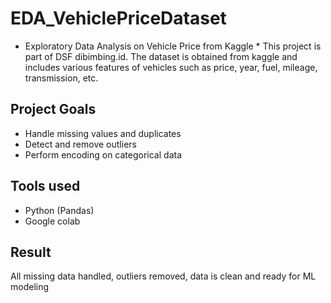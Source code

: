 # EDA_VehiclePriceDataset
* Exploratory Data Analysis on Vehicle Price from Kaggle *
This project is part of DSF dibimbing.id.
The dataset is obtained from kaggle and includes various features of vehicles such as price, year, fuel, mileage, transmission, etc.
## Project Goals
- Handle missing values and duplicates
- Detect and remove outliers
- Perform encoding on categorical data
## Tools used
- Python (Pandas)
- Google colab
## Result
All missing data handled, outliers removed, data is clean and ready for ML modeling
